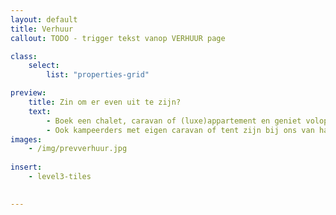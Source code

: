 ```yaml
---
layout: default
title: Verhuur
callout: TODO - trigger tekst vanop VERHUUR page

class:
    select: 
        list: "properties-grid"

preview:
    title: Zin om er even uit te zijn?
    text: 
        - Boek een chalet, caravan of (luxe)appartement en geniet volop van een zorgeloos en comfortabel verblijf. 
        - Ook kampeerders met eigen caravan of tent zijn bij ons van harte welkom.     
images:
    - /img/prevverhuur.jpg
    
insert:
    - level3-tiles
    

---
```

